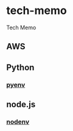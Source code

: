 # tech-memo
Tech Memo

## AWS

## Python
### [pyenv](python/pyenv.md)

## node.js
### [nodenv](node/nodenv.md)